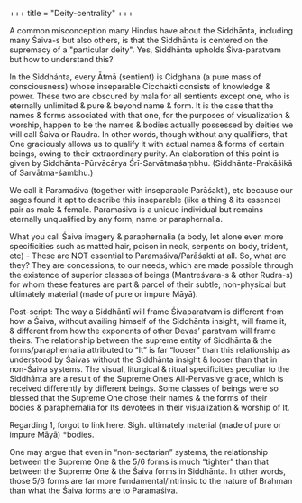 +++
title = "Deity-centrality"
+++

A common misconception many Hindus have about the Siddhānta, including many Śaiva-s but also others, is that the Siddhānta is centered on the supremacy of a "particular deity". Yes, Siddhānta upholds Śiva-paratvam but how to understand this?

In the Siddhánta, every Ātmā (sentient) is Cidghana (a pure mass of consciousness) whose inseparable Cicchakti consists of knowledge & power. These two are obscured by mala for all sentients except one, who is eternally unlimited & pure & beyond name & form. It is the case that the names & forms associated with that one, for the purposes of visualization & worship, happen to be the names & bodies actually possessed by deities we will call Śaiva or Raudra. In other words, though without any qualifiers, that One graciously allows us to qualify it with actual names & forms of certain beings, owing to their extraordinary purity. An elaboration of this point is given by Siddhānta-Pūrvācārya Śrī-Sarvātmaśaṃbhu. (Siddhānta-Prakāśikā of Sarvātma-śambhu.)

We call it Paramaśiva (together with inseparable Parāśakti), etc because our sages found it apt to describe this inseparable (like a thing & its essence) pair as male & female. Paramaśiva is a unique individual but remains eternally unqualified by any form, name or paraphernalia.

What you call Śaiva imagery & paraphernalia (a body, let alone even more specificities such as matted hair, poison in neck, serpents on body, trident, etc) - These are NOT essential to Paramaśiva/Parāśakti at all. So, what are they? They are concessions, to our needs, which are made possible through the existence of superior classes of beings (Mantreśvara-s & other Rudra-s) for whom these features are part & parcel of their subtle, non-physical but ultimately material (made of pure or impure Māyā). 

Post-script: The way a Siddhāntī will frame Śivaparatvam is different from how a Śaiva, without availing himself of the Siddhānta insight, will frame it, & different from how the exponents of other Devas’ paratvam will frame theirs. The relationship between the supreme entity of Siddhānta & the forms/paraphernalia attributed to “It” is far “looser” than this relationship as understood by Śaivas without the Siddhānta insight & looser than that in non-Śaiva systems. The visual, liturgical & ritual specificities peculiar to the Siddhānta are a result of the Supreme One’s All-Pervasive grace, which is received differently by different beings. Some classes of beings were so blessed that the Supreme One chose their names & the forms of their bodies & paraphernalia for Its devotees in their visualization & worship of It. 

Regarding 1, forgot to link here. Sigh.
ultimately material (made of pure or impure Māyā) *bodies.

One may argue that even in “non-sectarian” systems, the relationship between the Supreme One & the 5/6 forms is much “tighter” than that between the Supreme One & the Śaiva forms in Siddhānta. In other words, those 5/6 forms are far more fundamental/intrinsic to the nature of Brahman than what the Śaiva forms are to Paramaśiva.
